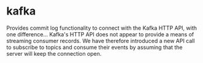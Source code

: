 # kafka

Provides commit log functionality to connect with the Kafka HTTP API, with one difference...
Kafka's HTTP API does not appear to provide a means of streaming consumer records. We have
therefore introduced a new API call to subscribe to topics and consume their events by
assuming that the server will keep the connection open.